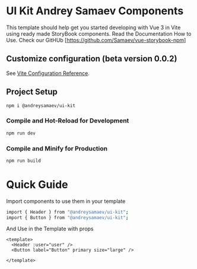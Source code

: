 # UI Kit Andrey Samaev Components

This template should help get you started developing with Vue 3 in Vite using ready made StoryBook components. Read the Documentation How to Use.
Check our GitHUb [https://github.com/Samaev/vue-storybook-npm]

## Customize configuration (beta version 0.0.2)

See [Vite Configuration Reference](https://vite.dev/config/).

## Project Setup

```sh
npm i @andreysamaev/ui-kit
```

### Compile and Hot-Reload for Development

```sh
npm run dev
```

### Compile and Minify for Production

```sh
npm run build
```
# Quick Guide
Import components to use them in your template

```sh
import { Header } from "@andreysamaev/ui-kit";
import { Button } from "@andreysamaev/ui-kit";
```
And Use in the Template with props
```shell
<template>
  <Header :user="user" />
  <Button label="Button" primary size="large" />

</template>
```